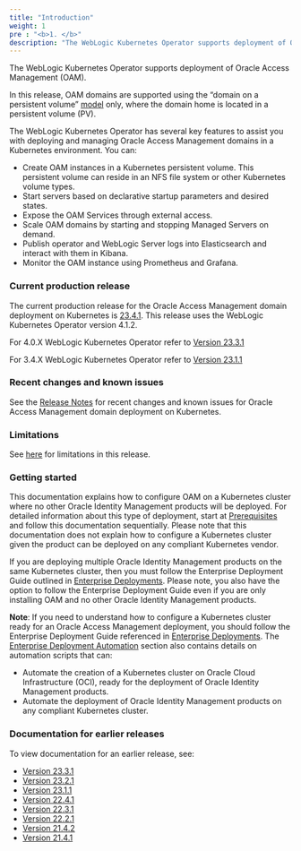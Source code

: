 ```yaml
---
title: "Introduction"
weight: 1
pre : "<b>1. </b>"
description: "The WebLogic Kubernetes Operator supports deployment of Oracle Access Management (OAM). Follow the instructions in this guide to set up these Oracle Access Management domains on Kubernetes."
---
```


The WebLogic Kubernetes Operator supports deployment of Oracle Access Management (OAM).

In this release, OAM domains are supported using the “domain on a persistent volume”
[model](https://oracle.github.io/weblogic-kubernetes-operator/userguide/managing-domains/choosing-a-model/) only, where the domain home is located in a persistent volume (PV).

The WebLogic Kubernetes Operator has several key features to assist you with deploying and managing Oracle Access Management domains in a Kubernetes
environment. You can:


* Create OAM instances in a Kubernetes persistent volume. This persistent volume can reside in an NFS file system or other Kubernetes volume types.
* Start servers based on declarative startup parameters and desired states.
* Expose the OAM Services through external access.
* Scale OAM domains by starting and stopping Managed Servers on demand.
* Publish operator and WebLogic Server logs into Elasticsearch and interact with them in Kibana.
* Monitor the OAM instance using Prometheus and Grafana.

### Current production release

The current production release for the Oracle Access Management domain deployment on Kubernetes is [23.4.1](https://github.com/oracle/fmw-kubernetes/releases). This release uses the WebLogic Kubernetes Operator version 4.1.2.

For 4.0.X WebLogic Kubernetes Operator refer to [Version 23.3.1](https://oracle.github.io/fmw-kubernetes/23.3.1/idm-products/oam/)

For 3.4.X WebLogic Kubernetes Operator refer to [Version 23.1.1](https://oracle.github.io/fmw-kubernetes/23.1.1/idm-products/oam/)

### Recent changes and known issues

See the [Release Notes](../release-notes/) for recent changes and known issues for Oracle Access Management domain deployment on Kubernetes.

### Limitations

See [here](../prerequisites/#limitations) for limitations in this release.

### Getting started

This documentation explains how to configure OAM on a Kubernetes cluster where no other Oracle Identity Management products will be deployed. For detailed information about this type of deployment, start at [Prerequisites](../prerequisites) and follow this documentation sequentially. Please note that this documentation does not explain how to configure a Kubernetes cluster given the product can be deployed on any compliant Kubernetes vendor.

If you are deploying multiple Oracle Identity Management products on the same Kubernetes cluster, then you must follow the Enterprise Deployment Guide outlined in [Enterprise Deployments](../../enterprise-deployments). 
Please note, you also have the option to follow the Enterprise Deployment Guide even if you are only installing OAM and no other Oracle Identity Management products.

**Note**: If you need to understand how to configure a Kubernetes cluster ready for an Oracle Access Management deployment, you should follow the Enterprise Deployment Guide referenced in [Enterprise Deployments](../../enterprise-deployments). The [Enterprise Deployment Automation](../../enterprise-deployments/enterprise-deployment-automation) section also contains details on automation scripts that can:

   + Automate the creation of a Kubernetes cluster on Oracle Cloud Infrastructure (OCI), ready for the deployment of Oracle Identity Management products. 
   + Automate the deployment of Oracle Identity Management products on any compliant Kubernetes cluster.



### Documentation for earlier releases

To view documentation for an earlier release, see:

* [Version 23.3.1](https://oracle.github.io/fmw-kubernetes/23.3.1/idm-products/oam/)
* [Version 23.2.1](https://oracle.github.io/fmw-kubernetes/23.2.1/idm-products/oam/)
* [Version 23.1.1](https://oracle.github.io/fmw-kubernetes/23.1.1/idm-products/oam/)
* [Version 22.4.1](https://oracle.github.io/fmw-kubernetes/22.4.1/oam/)
* [Version 22.3.1](https://oracle.github.io/fmw-kubernetes/22.3.1/oam/)
* [Version 22.2.1](https://oracle.github.io/fmw-kubernetes/22.2.1/oam/)
* [Version 21.4.2](https://oracle.github.io/fmw-kubernetes/21.4.2/oam/)
* [Version 21.4.1](https://oracle.github.io/fmw-kubernetes/21.4.1/oam/)




